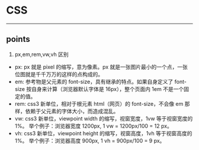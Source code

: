 # CSS

---

## points

1. px,em,rem,vw,vh 区别

- px: px 就是 pixel 的缩写，意为像素。px 就是一张图片最小的一个点，一张位图就是千千万万的这样的点构成的。
- em: 参考物是父元素的 font-size，具有继承的特点。如果自身定义了 font-size 按自身来计算（浏览器默认字体是 16px），整个页面内 1em 不是一个固定的值。
- rem: css3 新单位，相对于根元素 html（网页）的 font-size，不会像 em 那样，依赖于父元素的字体大小，而造成混乱。
- vw: css3 新单位，viewpoint width 的缩写，视窗宽度，1vw 等于视窗宽度的 1%。
  举个例子：浏览器宽度 1200px, 1 vw = 1200px/100 = 12 px。
- vh: css3 新单位，viewpoint height 的缩写，视窗高度，1vh 等于视窗高度的 1%。
  举个例子：浏览器高度 900px, 1 vh = 900px/100 = 9 px。
